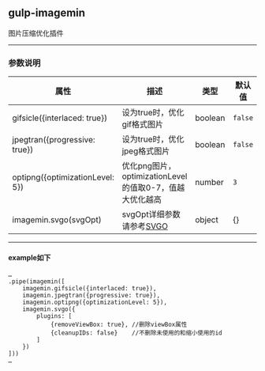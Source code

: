 ## gulp-imagemin
图片压缩优化插件
***
### 参数说明
| 属性                         | 描述     | 类型 | 默认值 |
|--------------------------------|-----------------|------|---------|
| gifsicle({interlaced: true}) | 设为true时，优化gif格式图片 | boolean | `false` |
| jpegtran({progressive: true}) | 设为true时，优化jpeg格式图片 | boolean |`false` |
| optipng({optimizationLevel: 5}) | 优化png图片，optimizationLevel的值取0-7，值越大优化越高 | number |`3` |
| imagemin.svgo(svgOpt) | svgOpt详细参数请参考[SVGO](https://github.com/svg/svgo#what-it-can-do)| object | {} |
***
#### example如下
```
…
.pipe(imagemin([
	imagemin.gifsicle({interlaced: true}),
	imagemin.jpegtran({progressive: true}),
	imagemin.optipng({optimizationLevel: 5}),
	imagemin.svgo({
		plugins: [
			{removeViewBox: true}, //删除viewBox属性
			{cleanupIDs: false}	   //不删除未使用的和缩小使用的id
		]
	})
]))
…
```